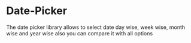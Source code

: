 # Date-Picker
The date picker library allows to select date day wise, week wise, month wise and year wise also you can compare it with all options
